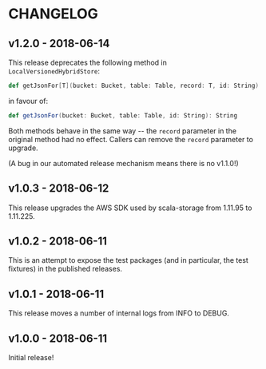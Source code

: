 # CHANGELOG

## v1.2.0 - 2018-06-14

This release deprecates the following method in `LocalVersionedHybridStore`:

```scala
def getJsonFor[T](bucket: Bucket, table: Table, record: T, id: String): String
```

in favour of:

```scala
def getJsonFor(bucket: Bucket, table: Table, id: String): String
```

Both methods behave in the same way -- the `record` parameter in the original
method had no effect.  Callers can remove the `record` parameter to upgrade.

(A bug in our automated release mechanism means there is no v1.1.0!)

## v1.0.3 - 2018-06-12

This release upgrades the AWS SDK used by scala-storage from 1.11.95 to
1.11.225.

## v1.0.2 - 2018-06-11

This is an attempt to expose the test packages (and in particular, the test
fixtures) in the published releases.

## v1.0.1 - 2018-06-11

This release moves a number of internal logs from INFO to DEBUG.

## v1.0.0 - 2018-06-11

Initial release!
